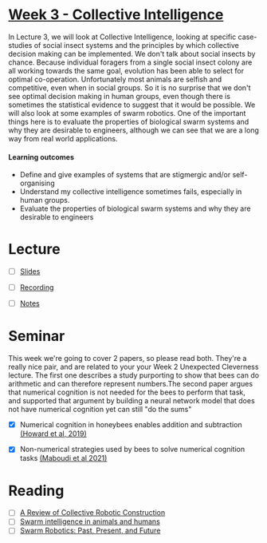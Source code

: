 # [Week 3 - Collective Intelligence](https://canvas.sussex.ac.uk/courses/34991/pages/week-3-collective-intelligence?module_item_id=1509127)
In Lecture 3, we will look at Collective Intelligence, looking at specific case-studies of social insect systems and the principles by which collective decision making can be implemented. We don't talk about social insects by chance. Because individual foragers from a single social insect colony are all working towards the same goal, evolution has been able to select for optimal co-operation. Unfortunately most animals are selfish and competitive, even when in social groups. So it is no surprise that we don't see optimal decision making in human groups, even though there is sometimes the statistical evidence to suggest that it would be possible. We will also look at some examples of swarm robotics. One of the important things here is to evaluate the properties of biological swarm systems and why they are desirable to engineers, although we can see that we are a long way from real world applications.

#### Learning outcomes 
- Define and give examples of systems that are stigmergic and/or self-organising
- Understand my collective intelligence sometimes fails, especially in human groups.
- Evaluate the properties of biological swarm systems and why they are desirable to engineers

# Lecture 
- [ ] [Slides](https://github.com/LukeBirkett/study-planner/blob/main/826G5_Intelligence_in_Animals_and_Machines/weeks/week_3/files/IAM%20Lecture%203%20Collective%20Behaviour%202025-1.pdf)
- [ ] [Recording]()
- [ ] [Notes]()


# Seminar 
This week we're going to cover 2 papers, so please read both. They're a really nice pair, and are related to your your Week 2 Unexpected Cleverness lecture. The first one describes a study purporting to show that bees can do arithmetic and can therefore represent numbers.The second paper argues that numerical cognition is not needed for the bees to perform that task, and supported that argument by building a neural network model that does not have numerical cognition yet can still "do the sums"
- [x] Numerical cognition in honeybees enables addition and subtraction [(Howard et al, 2019)](https://github.com/LukeBirkett/study-planner/blob/main/826G5_Intelligence_in_Animals_and_Machines/weeks/week_3/files/numerical_cognition_honeybess.pdf)
- [x] Non-numerical strategies used by bees to solve numerical cognition tasks [(Maboudi et al 2021)](https://github.com/LukeBirkett/study-planner/blob/main/826G5_Intelligence_in_Animals_and_Machines/weeks/week_3/files/non_numerical_strategies.pdf)


# Reading
- [ ] [A Review of Collective Robotic Construction](https://github.com/LukeBirkett/study-planner/blob/main/826G5_Intelligence_in_Animals_and_Machines/weeks/week_3/files/review_collective_robitics.pdf)
- [ ] [Swarm intelligence in animals and humans](https://github.com/LukeBirkett/study-planner/blob/main/826G5_Intelligence_in_Animals_and_Machines/weeks/week_3/files/swarm_intelligence.pdf)
- [ ] [Swarm Robotics: Past, Present, and Future](https://github.com/LukeBirkett/study-planner/blob/main/826G5_Intelligence_in_Animals_and_Machines/weeks/week_3/files/swarm_robotics.pdf)
